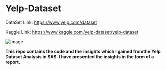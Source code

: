# Yelp-Dataset

DataSet Link: https://www.yelp.com/dataset

Kaggle Link: https://www.kaggle.com/yelp-dataset/yelp-dataset

![image](https://user-images.githubusercontent.com/58573112/78465145-e7eb2580-76bf-11ea-8e3d-9eaa40c3903f.png)

**This repo contains the code and the insights which I gained fromthe Yelp Dataset Analysis in SAS. I have presented the insights in the form of a report.**  
